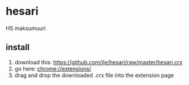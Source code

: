 hesari
======

HS maksumuuri

## install

1. download this: https://github.com/ile/hesari/raw/master/hesari.crx
2. go here: [chrome://extensions/](chrome://extensions/)
3. drag and drop the downloaded .crx file into the extension page


